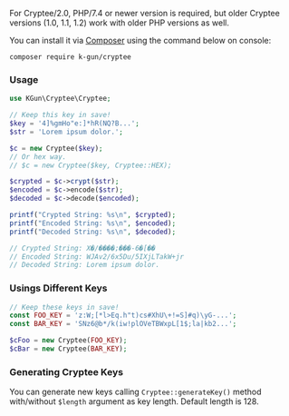 For Cryptee/2.0, PHP/7.4 or newer version is required, but older Cryptee versions (1.0, 1.1, 1.2) work with older PHP versions as well.

You can install it via [Composer](//getcomposer.org) using the command below on console:

`composer require k-gun/cryptee`

### Usage

```php
use KGun\Cryptee\Cryptee;

// Keep this key in save!
$key = '4]%gmHo"e:]*hR(NQ?B...';
$str = 'Lorem ipsum dolor.';

$c = new Cryptee($key);
// Or hex way.
// $c = new Cryptee($key, Cryptee::HEX);

$crypted = $c->crypt($str);
$encoded = $c->encode($str);
$decoded = $c->decode($encoded);

printf("Crypted String: %s\n", $crypted);
printf("Encoded String: %s\n", $encoded);
printf("Decoded String: %s\n", $decoded);

// Crypted String: X�/����;���-6�[��
// Encoded String: WJAv2/6x5Du/5IXjLTakW+jr
// Decoded String: Lorem ipsum dolor.
```

### Usings Different Keys

```php
// Keep these keys in save!
const FOO_KEY = 'z:W;[*l>Eq.h"t)cs#XhU\+!=S]#q)\yG-...';
const BAR_KEY = 'SNz6@b*/k(iw!plOVeTBWxpL[1$;la|kb2...';

$cFoo = new Cryptee(FOO_KEY);
$cBar = new Cryptee(BAR_KEY);
```

### Generating Cryptee Keys
You can generate new keys calling `Cryptee::generateKey()` method with/without `$length` argument as key length. Default length is 128.
